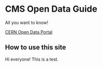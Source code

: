 # CMS Open Data Guide

All you want to know!

[CERN Open Data Portal](http://opendata.cern.ch/)


## How to use this site

Hi everyone! This is a test. 


